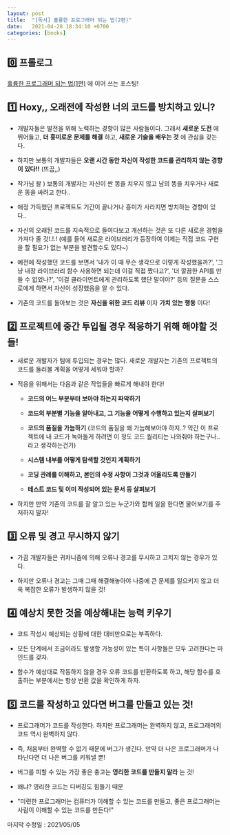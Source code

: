 ```yaml
---
layout: post
title:  "[독서] 훌륭한 프로그래머 되는 법(2편)"
date:   2021-04-28 18:34:10 +0700
categories: [books]
---
```


## 0️⃣ 프롤로그

[훌륭한 프로그래머 되는 법(1편)](https://choheeis.github.io/newblog//articles/2021-03/becoming-a-better-programmer-1) 에 이어 쓰는 포스팅!

## 1️⃣ Hoxy,, 오래전에 작성한 너의 코드를 방치하고 있니?

* 개발자들은 발전을 위해 노력하는 경향이 많은 사람들이다. 그래서 __새로운 도전__ 에 뛰어들고, __더 흥미로운 문제를 해결__ 하고, __새로운 기술을 배우는 것__ 에 관심을 갖는다.

* 하지만 보통의 개발자들은 __오랜 시간 동안 자신이 작성한 코드를 관리하지 않는 경향이 있다!!__ (뜨끔,,)

* 작가님 왈 ) 보통의 개발자는 자신이 싼 똥을 치우지 않고 남의 똥을 치우거나 새로운 똥을 싸려고 한다..

* 애정 가득했던 프로젝트도 기간이 끝나거나 흥미가 사라지면 방치하는 경향이 있다..

* 자신의 오래된 코드를 지속적으로 들여다보고 개선하는 것은 또 다른 새로운 경험을 가져다 줄 것!.!.! (예를 들어 새로운 라이브러리가 등장하여 이제는 직접 코드 구현을 할 필요가 없는 부분을 발견할수도 있다~)

* 예전에 작성했던 코드를 보면서 '내가 이 때 무슨 생각으로 이렇게 작성했을까?', '그냥 내장 라이브러리 함수 사용하면 되는데 이걸 직접 짰다고?', '더 깔끔한 API를 만들 수 없었나?', '이걸 클라이언트에게 관리하도록 했단 말이야?' 등의 질문을 스스로에게 하면서 자신이 성장했음을 알 수 있다.

* 기존의 코드를 돌아보는 것은 __자신을 위한 코드 리뷰__ 이자 __가치 있는 행동__ 이다!

## 2️⃣ 프로젝트에 중간 투입될 경우 적응하기 위해 해야할 것들!

* 새로운 개발자가 팀에 투입되는 경우는 많다. 새로운 개발자는 기존의 프로젝트의 코드를 둘러볼 계획을 어떻게 세워야 할까?

* 적응을 위해서는 다음과 같은 작업들을 빠르게 해내야 한다!

    * __코드의 어느 부분부터 보아야 하는지 파악하기__

    * __코드의 부분별 기능을 알아내고, 그 기능을 어떻게 수행하고 있는지 살펴보기__

    * __코드의 품질을 가늠하기__ (코드의 품질을 왜 가늠해보아야 하지..? 약간 이 프로젝트에 내 코드가 녹아들게 하려면 이 정도 코드 퀄리티는 나와줘야 하는구나.. 라고 생각하는건가)

    * __시스템 내부를 어떻게 탐색할 것인지 계획하기__

    * __코딩 관례를 이해하고, 본인의 수정 사항이 그것과 어울리도록 만들기__

    * __테스트 코드 및 이미 작성되어 있는 문서 등 살펴보기__

* 하지만 만약 기존의 코드를 잘 알고 있는 누군가와 함께 일을 한다면 물어보기를 주저하지 말자!

## 3️⃣ 오류 및 경고 무시하지 않기

* 가끔 개발자들은 귀차니즘에 의해 오류나 경고를 무시하고 고치지 않는 경우가 있다.

* 하지만 오류나 경고는 그때 그때 해결해놓아야 나중에 큰 문제를 일으키지 않고 더욱 복잡한 오류가 발생하지 않을 것!

## 4️⃣ 예상치 못한 것을 예상해내는 능력 키우기

* 코드 작성시 예상되는 상황에 대한 대비만으로는 부족하다.

* 모든 단계에서 조금이라도 발생할 가능성이 있는 특이 사항들은 모두 고려한다는 마인드를 갖자.

* 함수가 예상대로 작동하지 않을 경우 오류 코드를 반환하도록 하고, 해당 함수를 호출하는 부분에서는 항상 반환 값을 확인하게 하자.

## 5️⃣ 코드를 작성하고 있다면 버그를 만들고 있는 것!

* 프로그래머가 코드를 작성한다. 하지만 프로그래머는 완벽하지 않고, 프로그래머의 코드 역시 완벽하지 않다.

* 즉, 처음부터 완벽할 수 없기 때문에 버그가 생긴다. 만약 더 나은 프로그래머가 나타난다면 더 나은 버그를 키워낼 뿐!

* 버그를 피할 수 있는 가장 좋은 충고는 __영리한 코드를 만들지 말라__ 는 것!

* 왜냐? 영리한 코드는 디버깅도 힘들기 때문

* "미련한 프로그래머는 컴퓨터가 이해할 수 있는 코드를 만들고, 좋은 프로그래머는 사람이 이해할 수 있는 코드를 만든다!"

마지막 수정일 : 2021/05/05 